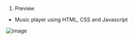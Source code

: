 1. Preview 
  - Music player using HTML, CSS and Javascript
  
![image](https://user-images.githubusercontent.com/89365325/219937264-d5cabb35-caa9-4082-9c6b-59f7ffb11fca.png)

